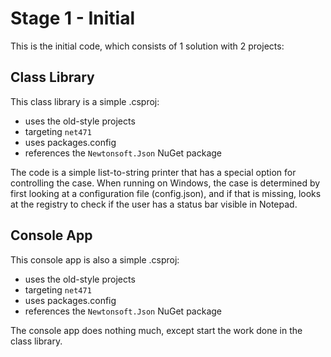 # Stage 1 - Initial

This is the initial code, which consists of 1 solution with 2 projects:

## Class Library

This class library is a simple .csproj:
- uses the old-style projects
- targeting `net471`
- uses packages.config
- references the `Newtonsoft.Json` NuGet package

The code is a simple list-to-string printer that has a special option for
controlling the case. When running on Windows, the case is determined by
first looking at a configuration file (config.json), and if that is missing,
looks at the registry to check if the user has a status bar visible in
Notepad.

## Console App

This console app is also a simple .csproj:
- uses the old-style projects
- targeting `net471`
- uses packages.config
- references the `Newtonsoft.Json` NuGet package

The console app does nothing much, except start the work done in the class
library.
